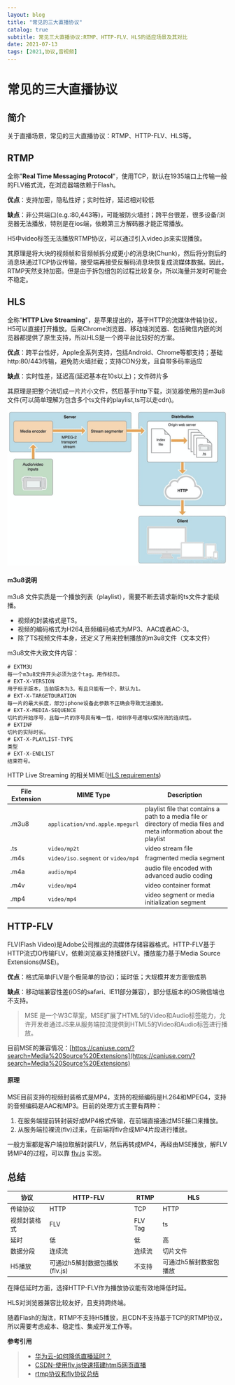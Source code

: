 ```yaml
---
layout: blog
title: "常见的三大直播协议"
catalog: true
subtitle: 常见三大直播协议:RTMP、HTTP-FLV、HLS的适应场景及其对比
date: 2021-07-13
tags: [2021,协议,音视频]
---
```



# 常见的三大直播协议

## 简介

关于直播场景，常见的三大直播协议：RTMP、HTTP-FLV、HLS等。

## RTMP

全称"**Real Time Messaging Protocol**"，使用TCP，默认在1935端口上传输一般的FLV格式流，在浏览器端依赖于Flash。

**优点**：支持加密，隐私性好；实时性好，延迟相对较低

**缺点**：非公共端口(e.g.:80,443等)，可能被防火墙封；跨平台很差，很多设备/浏览器无法播放，特别是在ios端，依赖第三方解码器才能正常播放。

H5中video标签无法播放RTMP协议，可以通过引入video.js来实现播放。

其原理是将大块的视频帧和音频帧拆分成更小的消息块(Chunk)，然后将分割后的消息块通过TCP协议传输，接受端再接受反解码消息块恢复成流媒体数据。因此，RTMP天然支持加密。但是由于拆包组包的过程比较复杂，所以海量并发时可能会不稳定。

## HLS

全称"**HTTP Live Streaming**"，是苹果提出的，基于HTTP的流媒体传输协议，H5可以直接打开播放。后来Chrome浏览器、移动端浏览器、包括微信内嵌的浏览器都提供了原生支持，所以HLS是一个跨平台比较好的方案。

**优点**：跨平台性好，Apple全系列支持，包括Android、Chrome等都支持；基础http:80/443传输，避免防火墙拦截；支持CDN分发，且自带多码率适应

**缺点**：实时性差，延迟高(延迟基本在10s以上)；文件碎片多

其原理是把整个流切成一片片小文件，然后基于http下载，浏览器使用的是m3u8文件(可以简单理解为包含多个ts文件的playlist,ts可以走cdn)。

![img](https://raw.githubusercontent.com/RussXia/RussXia.github.io/master/_pic/hls.png)

#### m3u8说明

m3u8 文件实质是一个播放列表（playlist），需要不断去请求新的ts文件才能续播。

- 视频的封装格式是TS。
- 视频的编码格式为H264,音频编码格式为MP3、AAC或者AC-3。
- 除了TS视频文件本身，还定义了用来控制播放的m3u8文件（文本文件）

m3u8文件大致文件内容：

```
# EXTM3U
每一个m3u8文件开头必须为这个tag，用作标示。
# EXT-X-VERSION
用于标示版本，当前版本为3，有且只能有一个，默认为1。
# EXT-X-TARGETDURATION
每一片的最大长度，部分iphone设备此参数不正确会导致无法播放。
# EXT-X-MEDIA-SEQUENCE
切片的开始序号，且每一片的序号具有唯一性，相邻序号递增以保持流的连续性。
# EXTINF
切片的实际时长。
# EXT-X-PLAYLIST-TYPE
类型
# EXT-X-ENDLIST
结束符号。
```

HTTP Live Streaming 的相关MIME([HLS requirements](https://learn.akamai.com/en-us/webhelp/media-services-live/media-services-live-encoder-compatibility-testing-and-qualification-guide-v4.0/GUID-6A14ED6D-0A23-4122-AB60-64A49B6628B5.html))


| File Extension | MIME Type                          | Description                                                  |
| -------------- | ---------------------------------- | ------------------------------------------------------------ |
| .m3u8          | `application/vnd.apple.mpegurl`    | playlist file that contains a path to a media file or directory of media files and meta information about the playlist |
| .ts            | `video/mp2t`                       | video stream file                                            |
| .m4s           | `video/iso.segment` or `video/mp4` | fragmented media segment                                     |
| .m4a           | `audio/mp4`                        | audio file encoded with advanced audio coding                |
| .m4v           | `video/mp4`                        | video container format                                       |
| .mp4           | `video/mp4`                        | video segment or media initialization segment                |



## HTTP-FLV

FLV(Flash Video)是Adobe公司推出的流媒体存储容器格式。HTTP-FLV基于HTTP流式IO传输FLV，依赖浏览器支持播放FLV。播放能力基于Media Source Extensions(MSE)。

**优点**：格式简单(FLV是个极简单的协议)；延时低；大规模并发方面很成熟

**缺点**：移动端兼容性差(iOS的safari、IE11部分兼容），部分低版本的iOS微信端也不支持。

> MSE 是一个W3C草案，MSE扩展了HTML5的Video和Audio标签能力，允许开发者通过JS来从服务端拉流提供到HTML5的Video和Audio标签进行播放。

目前MSE的兼容情况：[https://caniuse.com/?search=Media%20Source%20Extensions](https://caniuse.com/?search=Media%20Source%20Extensions)

#### 原理

MSE目前支持的视频封装格式是MP4，支持的视频编码是H.264和MPEG4，支持的音频编码是AAC和MP3。目前的处理方式主要有两种：

1. 在服务端提前转封装好成MP4格式传输，在前端直接通过MSE接口来播放。
2. 从服务端拉裸流(flv)过来，在前端将flv合成MP4片段进行播放。

一般方案都是客户端拉取解封装FLV，然后再转成MP4，再经由MSE播放，解FLV转MP4的过程，可以靠 [flv.js](https://github.com/bilibili/flv.js) 实现。



## 总结

| 协议         | HTTP-FLV                       | RTMP    | HLS                    |
| ------------ | ------------------------------ | ------- | ---------------------- |
| 传输协议     | HTTP                           | TCP     | HTTP                   |
| 视频封装格式 | FLV                            | FLV Tag | ts                     |
| 延时         | 低                             | 低      | 高                     |
| 数据分段     | 连续流                         | 连续流  | 切片文件               |
| H5播放       | 可通过h5解封数据包播放(flv.js) | 不支持  | 可通过h5解封数据包播放 |

在降低延时方面，选择HTTP-FLV作为播放协议能有效地降低时延。

HLS对浏览器兼容比较友好，且支持跨终端。

随着Flash的淘汰，RTMP不支持H5播放，且CDN不支持基于TCP的RTMP协议，所以需要考虑成本、稳定性、集成开发工作等。



**参考引用**

> + [华为云-如何降低直播延时？](https://support.huaweicloud.com/bestpractice-live/live060001.html)
> + [CSDN-使用flv.js快速搭建html5网页直播](https://blog.csdn.net/impingo/article/details/103077380?spm=1001.2014.3001.5502)
> + [rtmp协议和flv协议总结](https://cloud.tencent.com/developer/article/1189545)

